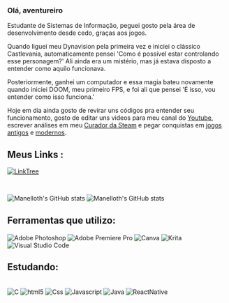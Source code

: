 ### Olá, aventureiro

Estudante de Sistemas de Informação, peguei gosto pela área de desenvolvimento desde cedo, graças aos jogos. 

Quando liguei meu Dynavision pela primeira vez e iniciei o clássico Castlevania, automaticamente pensei 'Como é possível estar controlando esse personagem?' Ali ainda era um mistério, mas já estava disposto a entender como aquilo funcionava. 

Posteriormente, ganhei um computador e essa magia bateu novamente quando iniciei DOOM, meu primeiro FPS, e foi ali que pensei 'É isso, vou entender como isso funciona.'

Hoje em dia ainda gosto de revirar uns códigos pra entender seu funcionamento, gosto de editar uns videos para meu canal do [Youtube](https://www.youtube.com/@AbKunGames/), escrever análises em meu [Curador da Steam](https://store.steampowered.com/curator/39939770-AbKun/) e pegar conquistas em [jogos antigos](https://retroachievements.org/user/AbKun) e [modernos](https://completionist.me/steam/profile/76561198034776999).

## Meus Links :

<div style="display: inline-block">
    <a href="https://linktr.ee/AbKun" target="_blank">
        <img align="center" alt="LinkTree" src="https://img.shields.io/badge/linktree-39E09B?style=for-the-badge&logo=linktree&logoColor=white" />
    </a>
</div>

  

![Manelloth's GitHub stats](https://github-readme-stats.vercel.app/api?username=Manelloth&show_icons=true&theme=radical)
![Manelloth's GitHub stats](https://github-readme-stats.vercel.app/api/top-langs/?username=Manelloth&theme=radical)

## Ferramentas que utilizo:

<div style="display: inline_block">
   <img align="center" alt="Adobe Photoshop" src="https://img.shields.io/badge/Adobe%20Photoshop-31A8FF?style=for-the-badge&logo=Adobe%20Photoshop&logoColor=black" />
   <img align="center" alt="Adobe Premiere Pro" src="https://img.shields.io/badge/Adobe%20Premiere%20Pro-9999FF?style=for-the-badge&logo=Adobe%20Premiere%20Pro&logoColor=white" />
   <img align="center" alt="Canva" src="https://img.shields.io/badge/Canva-%2300C4CC.svg?&style=for-the-badge&logo=Canva&logoColor=white" />
   <img align="center" alt="Krita" src="https://img.shields.io/badge/Krita-203759?style=for-the-badge&logo=krita&logoColor=EEF37B" />
   <img align="center" alt="Visual Studio Code" src="https://img.shields.io/badge/Visual_Studio_Code-0078D4?style=for-the-badge&logo=visual%20studio%20code&logoColor=white" />
</div>



## Estudando:
<div style="display: inline_block"><br/>
 <img align="center" alt="C" src="https://img.shields.io/badge/C-00599C?style=for-the-badge&logo=c&logoColor=white" />
 <img align="center" alt="html5" src="https://img.shields.io/badge/HTML5-E34F26?style=for-the-badge&logo=html5&logoColor=white" />
 <img align="center" alt="Css" src="https://img.shields.io/badge/CSS3-1572B6?style=for-the-badge&logo=css3&logoColor=white" />
 <img align="center" alt="Javascript" src="https://img.shields.io/badge/JavaScript-F7DF1E?style=for-the-badge&logo=javascript&logoColor=black" />
 <img align="center" alt="Java" src="https://img.shields.io/badge/Java-ED8B00?style=for-the-badge&logo=openjdk&logoColor=white" />
 <img align="center" alt="ReactNative" src="https://img.shields.io/badge/React_Native-20232A?style=for-the-badge&logo=react&logoColor=61DAFB" />
</div>

